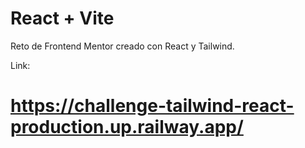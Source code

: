 # React + Vite

Reto de Frontend Mentor creado con React y Tailwind.

Link:

# https://challenge-tailwind-react-production.up.railway.app/